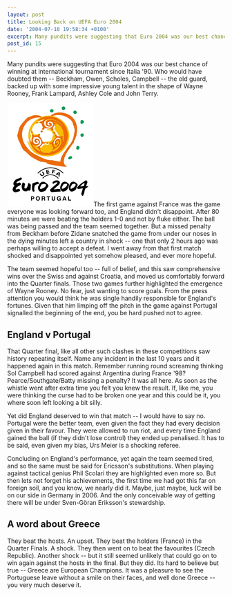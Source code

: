```yaml
---
layout: post
title: Looking Back on UEFA Euro 2004
date: '2004-07-10 19:58:34 +0100'
excerpt: Many pundits were suggesting that Euro 2004 was our best chance of winning at international tournament since Italia '90, and who would have doubted them.
post_id: 15
---
```

Many pundits were suggesting that Euro 2004 was our best chance of winning at international tournament since Italia '90. Who would have doubted them -- Beckham, Owen, Scholes, Campbell -- the old guard, backed up with some impressive young talent in the shape of Wayne Rooney, Frank Lampard, Ashley Cole and John Terry.

<img class="right" src="/assets/2004/07/euro_2004.png" alt="Euro 2004 logo" />The first game against France was the game everyone was looking forward too, and England didn't disappoint. After 80 minutes we were beating the holders 1-0 and not by fluke either. The ball was being passed and the team seemed together. But a missed penalty from Beckham before Zidane snatched the game from under our noses in the dying minutes left a country in shock -- one that only 2 hours ago was perhaps willing to accept a defeat. I went away from that first match shocked and disappointed yet somehow pleased, and ever more hopeful.

The team seemed hopeful too -- full of belief, and this saw comprehensive wins over the Swiss and against Croatia, and moved us comfortably forward into the Quarter finals. Those two games further highlighted the emergence of Wayne Rooney. No fear, just wanting to score goals. From the press attention you would think he was single handily responsible for England's fortunes. Given that him limping off the pitch in the game against Portugal signalled the beginning of the end, you be hard pushed not to agree.

<!--more-->

## England v Portugal
That Quarter final, like all other such clashes in these competitions saw history repeating itself. Name any incident in the last 10 years and it happened again in this match. Remember running round screaming thinking Sol Campbell had scored against Argentina during France '98? Pearce/Southgate/Batty missing a penalty? It was all here. As soon as the whistle went after extra time you felt you knew the result. If, like me, you were thinking the curse had to be broken one year and this could be it, you where soon left looking a bit silly.

Yet did England deserved to win that match -- I would have to say no. Portugal were the better team, even given the fact they had every decision given in their favour. They were allowed to run riot, and every time England gained the ball (if they didn't lose control) they ended up penalised. It has to be said, even given my bias, Urs Meier is a shocking referee.

Concluding on England's performance, yet again the team seemed tired, and so the same must be said for Ericsson's substitutions. When playing against tactical genius Phil Scolari they are highlighted even more so. But then lets not forget his achievements, the first time we had got this far on foreign soil, and you know, we nearly did it. Maybe, just maybe, luck will be on our side in Germany in 2006. And the only conceivable way of getting there will be under Sven-Göran Eriksson's stewardship.

## A word about Greece
They beat the hosts. An upset. They beat the holders (France) in the Quarter Finals. A shock. They then went on to beat the favourites (Czech Republic). Another shock -- but it still seemed unlikely that could go on to win again against the hosts in the final. But they did. Its hard to believe but true -- Greece are European Champions. It was a pleasure to see the Portuguese leave without a smile on their faces, and well done Greece -- you very much deserve it.